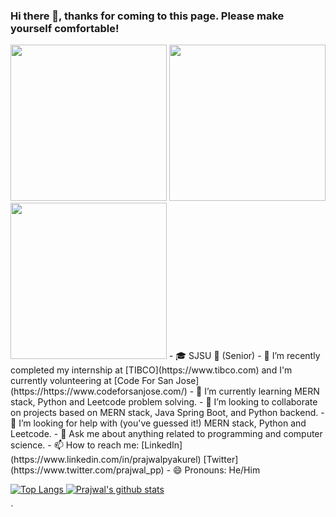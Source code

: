 ### Hi there 👋, thanks for coming to this page. Please make yourself comfortable!

<img src="https://media.giphy.com/media/VUOMN3AJbxSeY/giphy.gif" width="250" height="250"/>
<img src="https://media.giphy.com/media/5L57f5fI3f2716NaJ3/giphy.gif" width="250" height="250"/>
<img src="https://gph.is/g/4VDOXPa" width="250" height="250"/>
- 🎓 SJSU 👴 (Senior)
- 🔭 I’m recently completed my internship at [TIBCO](https://www.tibco.com) and I'm currently volunteering at [Code For San Jose](https://https://www.codeforsanjose.com/)
- 🌱 I’m currently learning MERN stack, Python and Leetcode problem solving. 
- 👯 I’m looking to collaborate on projects based on MERN stack, Java Spring Boot, and Python backend. 
- 🤔 I’m looking for help with (you've guessed it!) MERN stack, Python and Leetcode. 
- 💬 Ask me about anything related to programming and computer science.
- 📫 How to reach me: [LinkedIn](https://www.linkedin.com/in/prajwalpyakurel) [Twitter](https://www.twitter.com/prajwal_pp)
- 😄 Pronouns: He/Him

[![Top Langs](https://github-readme-stats.vercel.app/api/top-langs/?username=prazolpp&show_icons=true&theme=merko)
![Prajwal's github stats](https://github-readme-stats.vercel.app/api?username=prazolpp&show_icons=true&theme=merko)](https://www.github.com/prazolpp)
<!--**prazolpp/prazolpp** is a ✨ _special_ ✨ repository because its `README.md` (this file) appears on your GitHub profile.
- ⚡ Fun fact: 
-->



`
